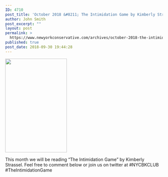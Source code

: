 ```yaml
---
ID: 4710
post_title: 'October 2018 &#8211; The Intimidation Game by Kimberly Strassel #NYCBKCLUB'
author: John Smith
post_excerpt: ""
layout: post
permalink: >
  https://www.newyorkconservative.com/archives/october-2018-the-intimidation-game-by-kimberly-strassel-nycbkclub/
published: true
post_date: 2018-09-30 19:44:28
---
```

<a href="https://www.newyorkconservative.com/wp-content/uploads/2018/09/GOLD_Oct.jpg"><img class="alignnone size-medium wp-image-4711" src="https://www.newyorkconservative.com/wp-content/uploads/2018/09/GOLD_Oct-197x300.jpg" alt="" width="197" height="300" /></a>

This month we will be reading “The Intimidation Game” by Kimberly Strassel. Feel free to comment below or join us on twitter at #NYCBKCLUB #TheIntimidationGame